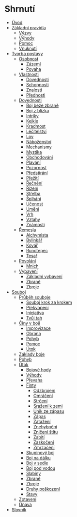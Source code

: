 # Shrnutí

- [Úvod](introduction.md)
- [Základní pravidla](core_rules.md)
  - [Výzvy](core_rules/challenges.md)
  - [Výhody](core_rules/advantages.md)
  - [Pomoc](core_rules/assistance.md)
  - [Vnuknutí](core_rules/inspiration.md)
- [Tvorba postavy](character_creation.md)
  - [Osobnost]()
    - [Zázemí]()
    - [Povaha]()
  - [Vlastnosti](character_creation/attributes.md)
    - [Dovednosti]()
    - [Schopnosti]()
    - [Znalosti]()
    - [Přednosti]()
  - [Dovednosti]()
    - [Boj beze zbraně]()
    - [Boj z blízka]()
    - [Intriky]()
    - [Kejkle]()
    - [Kradmost]()
    - [Léčitelství](character_creation/skills/healing.md)
    - [Lov](character_creation/skills/hunting.md)
    - [Náboženství]()
    - [Mechanismy]()
    - [Mystika]()
    - [Obchodování]()
    - [Plavání]()
    - [Pozornost]()
    - [Předstírání]()
    - [Přežití]()
    - [Řečnění]()
    - [Řízení]()
    - [Střelba]()
    - [Šplhání]()
    - [Učenost]()
    - [Umění]()
    - [Vrh]()
    - [Vztahy]()
    - [Známosti]()
  - [Řemesla]()
    - [Alchymista]()
    - [Bylinkář]()
    - [Kovář]()
    - [Runotepec]()
    - [Tesař]()
  - [Povolání]()
    - [Mnich]()
  - [Vybavení]()
    - [Základní vybavení]()
    - [Zbraně]()
    - [Zbroje]()
- [Souboj](combat.md)
  - [Průběh souboje](combat/order.md)
    - [Souboj krok za krokem](combat/order/summary.md)
    - [Překvapení](combat/order/surprise.md)
    - [Iniciativa](combat/order/initiative.md)
    - [Tvůj tah](combat/order/your_turn.md)
  - [Činy v boji](combat/actions.md)
    - [Improvizace]()
    - [Obrana](combat/actions/defense.md)
    - [Pohyb]()
    - [Pomoc]()
    - [Útok](combat/actions/attack.md)
  - [Základy boje](combat/core_combat.md)
  - [Pohyb]()
  - [Útok]()
    - [Bojové hody](combat/combat_rolls.md)
    - [Výhody](combat/advantages.md)
    - [Převaha](combat/dominance.md)
    - [Finty](combat/tricks.md)
      - [Odzbrojení](combat/tricks/disarm.md)
      - [Omráčení]()
      - [Strčení]()
      - [Sražení k zemi]()
      - [Únik ze zápasu]()
      - [Zápas]()
      - [Zatažení]()
      - [Znehybnění]()
      - [Zničení štítu]()
      - [Zabití]()
      - [Zaskočení]()
      - [Zmrzačení]()
    - [Skupinový boj](combat/fighting_groups.md)
    - [Boj na dálku](combat/ranged.md)
    - [Boj v sedle]()
    - [Boj pod vodou]()
    - [Slabiny](combat/weaknesses.md)
    - [Zbraně]()
    - [Zbroje](combat/armor.md)
    - [Druhy poškození](combat/damage_types.md)
    - [Stavy]()
  - [Zotavení]()
  - [Únava]()
- [Slovník](dictionary.md)

